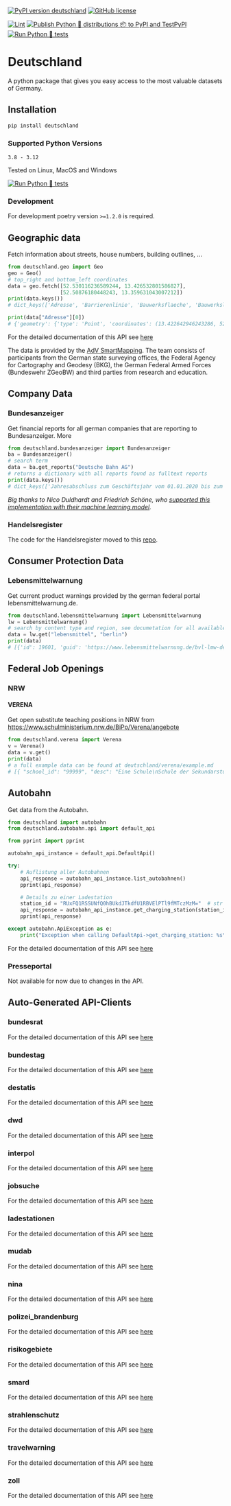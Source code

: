 [![PyPI version deutschland](https://badge.fury.io/py/deutschland.svg)](https://pypi.python.org/pypi/deutschland/)
[![GitHub license](https://img.shields.io/github/license/bundesAPI/deutschland.svg)](https://github.com/bundesAPI/deutschland/blob/main/LICENSE)

[![Lint](https://github.com/bundesAPI/deutschland/actions/workflows/black.yml/badge.svg?branch=main)](https://github.com/bundesAPI/deutschland/actions/workflows/black.yml)
[![Publish Python 🐍 distributions 📦 to PyPI and TestPyPI](https://github.com/bundesAPI/deutschland/actions/workflows/publish.yml/badge.svg?branch=main)](https://github.com/bundesAPI/deutschland/actions/workflows/publish.yml)
[![Run Python 🐍 tests](https://github.com/bundesAPI/deutschland/actions/workflows/runtests.yml/badge.svg?branch=main)](https://github.com/bundesAPI/deutschland/actions/workflows/runtests.yml)

# Deutschland
A python package that gives you easy access to the most valuable datasets of Germany.

## Installation
```bash
pip install deutschland
```

### Supported Python Versions
```
3.8 - 3.12
```
Tested on Linux, MacOS and Windows 

[![Run Python 🐍 tests](https://github.com/bundesAPI/deutschland/actions/workflows/runtests.yml/badge.svg?branch=main)](https://github.com/bundesAPI/deutschland/actions/workflows/runtests.yml)


### Development
For development poetry version `>=1.2.0` is required.

## Geographic data
Fetch information about streets, house numbers, building outlines, …

```python
from deutschland.geo import Geo
geo = Geo()
# top_right and bottom_left coordinates
data = geo.fetch([52.530116236589244, 13.426532801586827],
                 [52.50876180448243, 13.359631043007212])
print(data.keys())
# dict_keys(['Adresse', 'Barrierenlinie', 'Bauwerksflaeche', 'Bauwerkslinie', 'Bauwerkspunkt', 'Besondere_Flaeche', 'Besondere_Linie', 'Besonderer_Punkt', 'Gebaeudeflaeche', 'Gebaeudepunkt', 'Gewaesserflaeche', 'Gewaesserlinie', 'Grenze_Linie', 'Historischer_Punkt', 'Siedlungsflaeche', 'Vegetationslinie', 'Verkehrsflaeche', 'Verkehrslinie', 'Verkehrspunkt', 'Hintergrund'])

print(data["Adresse"][0])
# {'geometry': {'type': 'Point', 'coordinates': (13.422642946243286, 52.51500157651358)}, 'properties': {'postleitzahl': '10179', 'ort': 'Berlin', 'ortsteil': 'Mitte', 'strasse': 'Holzmarktstraße', 'hausnummer': '55'}, 'id': 0, 'type': 'Feature'}
```
For the detailed documentation of this API see [here](https://adv-smart.de/docs/dokumentation/web_vektor_datenmodell.html)

The data is provided by the [AdV SmartMapping](https://dev.adv-smart.de/). The team consists of participants from the German state surveying offices, the Federal Agency for Cartography and Geodesy (BKG), the German Federal Armed Forces (Bundeswehr ZGeoBW) and third parties from research and education.


## Company Data

### Bundesanzeiger
Get financial reports for all german companies that are reporting to Bundesanzeiger.
More
```python
from deutschland.bundesanzeiger import Bundesanzeiger
ba = Bundesanzeiger()
# search term
data = ba.get_reports("Deutsche Bahn AG")
# returns a dictionary with all reports found as fulltext reports
print(data.keys())
# dict_keys(['Jahresabschluss zum Geschäftsjahr vom 01.01.2020 bis zum 31.12.2020', 'Konzernabschluss zum Geschäftsjahr vom 01.01.2020 bis zum 31.12.2020\nErgänzung der Veröffentlichung vom 04.06.2021',
```
*Big thanks to Nico Duldhardt and Friedrich Schöne, who [supported this implementation with their machine learning model](https://av.tib.eu/media/52366).*

### Handelsregister

The code for the Handelsregister moved to this [repo](https://github.com/bundesAPI/handelsregister).

## Consumer Protection Data

### Lebensmittelwarnung
Get current product warnings provided by the german federal portal lebensmittelwarnung.de.

```python
from deutschland.lebensmittelwarnung import Lebensmittelwarnung
lw = Lebensmittelwarnung()
# search by content type and region, see documetation for all available params
data = lw.get("lebensmittel", "berlin")
print(data)
# [{'id': 19601, 'guid': 'https://www.lebensmittelwarnung.de/bvl-lmw-de/detail/lebensmittel/19601', 'pubDate': 'Fri, 10 Feb 2017 12:28:45 +0000', 'imgSrc': 'https://www.lebensmittelwarnung.de/bvl-lmw-de/opensaga/attachment/979f8cd3-969e-4a6c-9a8e-4bdd61586cd4/data.jpg', 'title': 'Sidroga Bio Säuglings- und Kindertee', 'manufacturer': 'Lebensmittel', 'warning': 'Pyrrolizidinalkaloide', 'affectedStates': ['Baden-Württemberg', '...']}]
```

## Federal Job Openings

### NRW

#### VERENA
Get open substitute teaching positions in NRW from https://www.schulministerium.nrw.de/BiPo/Verena/angebote
```python
from deutschland.verena import Verena
v = Verena()
data = v.get()
print(data)
# a full example data can be found at deutschland/verena/example.md
# [{ "school_id": "99999", "desc": "Eine Schule\nSchule der Sekundarstufe II\ndes Landkreis Schuling\n9999 Schulingen", "replacement_job_title": "Lehrkraft", "subjects": [ "Fach 1", "Fach 2" ], "comments": "Bemerkung zur Stelle: Testbemerkung", "duration": "01.01.2021 - 01.01.2022", ...} ...]
```

## Autobahn

Get data from the Autobahn.

```python
from deutschland import autobahn
from deutschland.autobahn.api import default_api

from pprint import pprint

autobahn_api_instance = default_api.DefaultApi()

try:
    # Auflistung aller Autobahnen
    api_response = autobahn_api_instance.list_autobahnen()
    pprint(api_response)

    # Details zu einer Ladestation
    station_id = "RUxFQ1RSSUNfQ0hBUkdJTkdfU1RBVElPTl9fMTczMzM="  # str |
    api_response = autobahn_api_instance.get_charging_station(station_id)
    pprint(api_response)

except autobahn.ApiException as e:
    print("Exception when calling DefaultApi->get_charging_station: %s\n" % e)
```
For the detailed documentation of this API see [here](https://github.com/bundesAPI/deutschland/blob/main/docs/autobahn/README.md)

### Presseportal

Not available for now due to changes in the API.

## Auto-Generated API-Clients

### bundesrat
For the detailed documentation of this API see [here](https://github.com/bundesAPI/deutschland/blob/main/docs/bundesrat/README.md)
### bundestag
For the detailed documentation of this API see [here](https://github.com/bundesAPI/deutschland/blob/main/docs/bundestag/README.md)
### destatis
For the detailed documentation of this API see [here](https://github.com/bundesAPI/deutschland/blob/main/docs/destatis/README.md)
### dwd
For the detailed documentation of this API see [here](https://github.com/bundesAPI/deutschland/blob/main/docs/dwd/README.md)
### interpol
For the detailed documentation of this API see [here](https://github.com/bundesAPI/deutschland/blob/main/docs/interpol/README.md)
### jobsuche
For the detailed documentation of this API see [here](https://github.com/bundesAPI/deutschland/blob/main/docs/jobsuche/README.md)
### ladestationen
For the detailed documentation of this API see [here](https://github.com/bundesAPI/deutschland/blob/main/docs/ladestationen/README.md)
### mudab
For the detailed documentation of this API see [here](https://github.com/bundesAPI/deutschland/blob/main/docs/mudab/README.md)
### nina
For the detailed documentation of this API see [here](https://github.com/bundesAPI/deutschland/blob/main/docs/nina/README.md)
### polizei_brandenburg
For the detailed documentation of this API see [here](https://github.com/bundesAPI/deutschland/blob/main/docs/polizei_brandenburg/README.md)
### risikogebiete
For the detailed documentation of this API see [here](https://github.com/bundesAPI/deutschland/blob/main/docs/risikogebiete/README.md)
### smard
For the detailed documentation of this API see [here](https://github.com/bundesAPI/deutschland/blob/main/docs/smard/README.md)
### strahlenschutz
For the detailed documentation of this API see [here](https://github.com/bundesAPI/deutschland/blob/main/docs/strahlenschutz/README.md)
### travelwarning
For the detailed documentation of this API see [here](https://github.com/bundesAPI/deutschland/blob/main/docs/travelwarning/README.md)
### zoll
For the detailed documentation of this API see [here](https://github.com/bundesAPI/deutschland/blob/main/docs/zoll/README.md)
